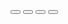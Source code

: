 <div class="flex flex-wrap items-center gap-2">
    <Button btnclass="!p-2"><ArrowRightOutline class="w-5 h-5" /></Button>
    <Button pill={true} btnclass="!p-2"><ArrowRightOutline class="w-4 h-4" /></Button>
    <Button outline={true} btnclass="!p-2" size="lg">
        <ThumbsUpSolid class="w-5 h-5 text-primary-700" />
    </Button>
    <Button pill={true} outline={true} btnclass="!p-2" size="xl">
        <ThumbsUpSolid class="w-4 h-4 text-primary-700" />
    </Button>
</div>